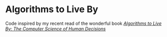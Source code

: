 # Algorithms to Live By

Code inspired by my recent read of the wonderful book [_Algorithms to Live By: The Computer Science of Human Decisions_](https://www.goodreads.com/book/show/25666050-algorithms-to-live-by)